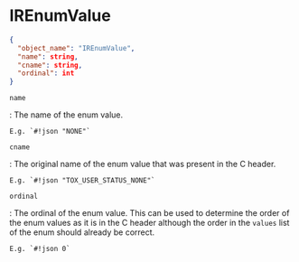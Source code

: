 # IREnumValue

```json
{
  "object_name": "IREnumValue",
  "name": string,
  "cname": string,
  "ordinal": int
}
```

`name`

:   The name of the enum value.
    
    E.g. `#!json "NONE"`

`cname`

:   The original name of the enum value that was present in the C header.
    
    E.g. `#!json "TOX_USER_STATUS_NONE"`

`ordinal`

:   The ordinal of the enum value. This can be used to determine the order of the enum values
    as it is in the C header although the order in the `values` list of the enum should already be correct.
    
    E.g. `#!json 0`
